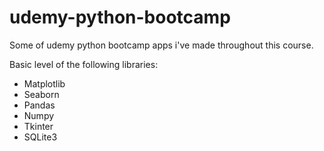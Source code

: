 # udemy-python-bootcamp
Some of udemy python bootcamp apps i've made throughout this course. 

Basic level of the following libraries:

* Matplotlib
* Seaborn
* Pandas
* Numpy
* Tkinter
* SQLite3
